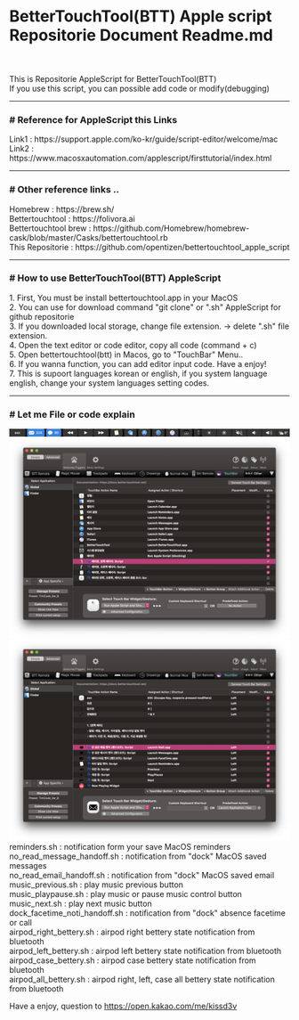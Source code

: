 <h1>BetterTouchTool(BTT) Apple script Repositorie Document Readme.md</h1><br>
<br>
This is Repositorie AppleScript for BetterTouchTool(BTT) <br>
If you use this script, you can possible add code or modify(debugging)
                                        <hr><h3># Reference for AppleScript this Links</h3>
Link1 : https://support.apple.com/ko-kr/guide/script-editor/welcome/mac <br>
Link2 : https://www.macosxautomation.com/applescript/firsttutorial/index.html 
                                        <hr><h3># Other reference links ..</h3>
Homebrew : https://brew.sh/<br>
Bettertouchtool : https://folivora.ai<br>
Bettertouchtool brew : https://github.com/Homebrew/homebrew-cask/blob/master/Casks/bettertouchtool.rb<br>
This Repositorie : https://github.com/opentizen/bettertouchtool_apple_script 
                                        <hr><h3># How to use BetterTouchTool(BTT) AppleScript</h3>
1. First, You must be install bettertouchtool.app in your MacOS<br>
2. You can use for download command "git clone" or ".sh" AppleScript for github repositorie<br>
3. If you downloaded local storage, change file extension. -> delete ".sh" file extension. <br>
4. Open the text editor or code editor, copy all code (command + c)<br>
5. Open bettertouchtool(btt) in Macos, go to "TouchBar" Menu..<br>
6. If you wanna function, you can add editor input code. Have a enjoy!<br>
7. This is supoort languages korean or english, if you system language english, change your system languages setting codes.
<br>
                                        <hr><h3># Let me File or code explain</h3>
<img src="https://github.com/opentizen/bettertouchtool_apple_script/blob/master/images/touchbar_1.png">
<img src="https://github.com/opentizen/bettertouchtool_apple_script/blob/master/images/sc1.png">
<img src="https://github.com/opentizen/bettertouchtool_apple_script/blob/master/images/sc2.png">
reminders.sh : notification form your save MacOS reminders<br>
no_read_message_handoff.sh : notification from "dock" MacOS saved messages<br>
no_read_email_handoff.sh : notification from "dock" MacOS saved email<br>
music_previous.sh : play music previous button<br>
music_playpause.sh : play music or pause music control button<br>
music_next.sh : play next music button<br>
dock_facetime_noti_handoff.sh : notification from "dock" absence facetime or call<br>
airpod_right_bettery.sh : airpod right bettery state notification from bluetooth<br>
airpod_left_bettery.sh : airpod left bettery state notification from bluetooth<br>
airpod_case_bettery.sh : airpod case bettery state notification from bluetooth<br>
airpod_all_bettery.sh : airpod right, left, case all bettery state notification from bluetooth<br>

Have a enjoy, question to https://open.kakao.com/me/kissd3v